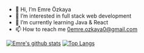 - 👋 Hi, I’m Emre Özkaya
- 👀 I’m interested in full stack web development
- 🌱 I’m currently learning Java & React
- 📫 How to reach me 0emre.ozkaya0@gmail.com

[![Emre's github stats](https://github-readme-stats.vercel.app/api?username=IEmreOzkayaI&count_private=true&show_icons=true&theme=radical&hide_rank=false)](https://github.com/anuraghazra/github-readme-stats)
[![Top Langs](https://github-readme-stats.vercel.app/api/top-langs/?username=IEmreOzkayaI)](https://github.com/anuraghazra/github-readme-stats)
<!---
IEmreOzkayaI/IEmreOzkayaI is a ✨ special ✨ repository because its `README.md` (this file) appears on your GitHub profile.
You can click the Preview link to take a look at your changes.
--->
